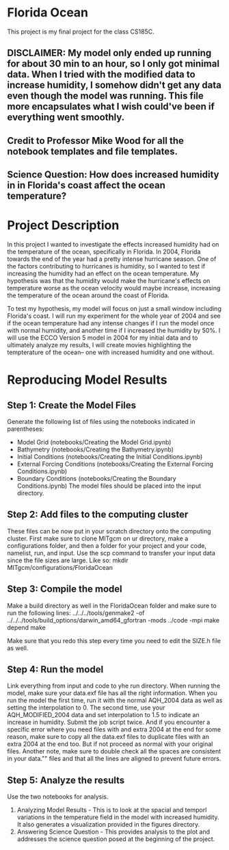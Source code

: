 # Florida Ocean

This project is my final project for the class CS185C.
## DISCLAIMER: My model only ended up running for about 30 min to an hour, so I only got minimal data. When I tried with the modified data to increase humidity, I somehow didn't get any data even though the model was running. This file more encapsulates what I wish could've been if everything went smoothly.

## Credit to Professor Mike Wood for all the notebook templates and file templates.

## Science Question: How does increased humidity in in Florida's coast affect the ocean temperature?

# Project Description
  In this project I wanted to investigate the effects increased humidity had on the temperature of the ocean, specifically in Florida. In 2004, Florida towards the end of the year had a pretty intense hurricane season. One of the factors contributing to hurricanes is humidity, so I wanted to test if increasing the humidity had an effect on the ocean temperature. My hypothesis was that the humidity would make the hurricane's effects on temperature worse as the ocean velocity would maybe increase, increasing the temperature of the ocean around the coast of Florida.

  To test my hypothesis, my model will focus on just a small window including Florida's coast. I will run my experiment for the whole year of 2004 and see if the ocean temperature had any intense changes if I run the model once with normal humidity, and another time if I increased the humidity by 50%. I will use the ECCO Version 5 model in 2004 for my initial data and to ultimately analyze my results, I will create movies highlighting the tempterature of the ocean– one with increased humidity and one without.
  
# Reproducing Model Results
## Step 1: Create the Model Files
  Generate the following list of files using the notebooks indicated in parentheses:
  * Model Grid (notebooks/Creating the Model Grid.ipynb)
  * Bathymetry (notebooks/Creating the Bathymetry.ipynb)
  * Initial Conditions (notebooks/Creating the Initial Conditions.ipynb)
  * External Forcing Conditions (notebooks/Creating the External Forcing Conditions.ipynb)
  * Boundary Conditions (notebooks/Creating the Boundary Conditions.ipynb) The model files should be placed into the input directory.

## Step 2: Add files to the computing cluster
  These files can be now put in your scratch directory onto the computing cluster. First make sure to clone MITgcm on ur directory, make a configurations folder, and then a folder for your project and your code, namelist, run, and input. Use the scp command to transfer your input data since the file sizes are large.
  Like so: mkdir MITgcm/configurations/FloridaOcean
  
## Step 3: Compile the model
  Make a build directory as well in the FloridaOcean folder and make sure to run the following lines: ../../../tools/genmake2 -of ../../../tools/build_options/darwin_amd64_gfortran -mods ../code -mpi
make depend
make

Make sure that you redo this step every time you need to edit the SIZE.h file as well.

## Step 4: Run the model
  Link everything from input and code to yhe run directory. When running the model, make sure your data.exf file has all the right information. When you run the model the first time, run it with the normal AQH_2004 data as well as setting the interpolation to 0. The second time, use your AQH_MODIFIED_2004 data and set interpolation to 1.5 to indicate an increase in humidity. Submit the job script twice. 
  And if you encounter a specific error where you need files with and extra 2004 at the end for some reason, make sure to copy all the data.exf files to duplicate files with an extra 2004 at the end too. But if not proceed as normal with your original files.
  Another note, make sure to double check all the spaces are consistent in your data."" files and that all the lines are aligned to prevent future errors.
  
## Step 5: Analyze the results
  Use the two notebooks for analysis. 
  1. Analyzing Model Results - This is to look at the spacial and temporl variations in the temperature field in the model with increased humidity. It also generates a visualization provided in the figures directory.
  2. Answering Science Question - This provides analysis to the plot and addresses the science question posed at the beginning of the project.
